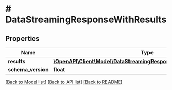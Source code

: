 # # DataStreamingResponseWithResults

## Properties

Name | Type | Description | Notes
------------ | ------------- | ------------- | -------------
**results** | [**\OpenAPI\Client\Model\DataStreamingResponseWithResultsResultsInner[]**](DataStreamingResponseWithResultsResultsInner.md) |  | [optional]
**schema_version** | **float** |  | [optional]

[[Back to Model list]](../../README.md#models) [[Back to API list]](../../README.md#endpoints) [[Back to README]](../../README.md)
